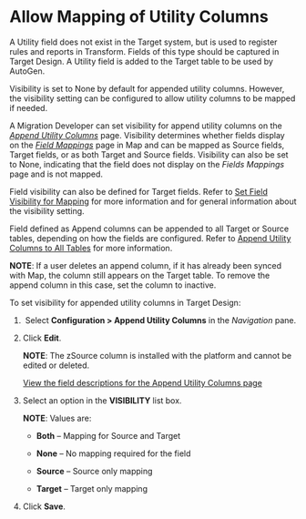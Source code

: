 # Allow Mapping of Utility Columns

A Utility field does not exist in the Target system, but is used to
register rules and reports in Transform. Fields of this type should be
captured in Target Design. A Utility field is added to the Target table
to be used by AutoGen.

Visibility is set to None by default for appended utility columns.
However, the visibility setting can be configured to allow utility
columns to be mapped if needed.

A Migration Developer can set visibility for append utility columns on
the <span style="font-style: italic;">[Append Utility
Columns](../Page_Desc/Append_Utility_Columns.htm)</span> page.
Visibility determines whether fields display on the
<span style="font-style: italic;">[Field
Mappings](../../Map/Page_Desc/Field_Mappings_H.htm)</span> page in Map
and can be mapped as Source fields, Target fields, or as both Target and
Source fields. Visibility can also be set to None, indicating that the
field does not display on the <span style="font-style: italic;">Fields
Mappings</span> page and is not mapped.

Field visibility can also be defined for Target fields. Refer to [Set
Field Visibility for Mapping](Set_Field_Visibility_for_Mapping.htm) for
more information and for general information about the visibility
setting.

Field defined as Append columns can be appended to all Target or Source
tables, depending on how the fields are configured. Refer to [Append
Utility Columns to All Tables](Append_Utility_Columns_to_all_Tables.htm)
for more information.

<span style="font-weight: bold;">NOTE</span>: If a user deletes an
append column, if it has already been synced with Map, the column still
appears on the Target table. To remove the append column in this case,
set the column to inactive.

To set visibility for appended utility columns in Target Design:

1.   Select <span style="font-weight: bold;">Configuration \> Append
    Utility Columns</span> in the
    <span style="font-style: italic;">Navigation</span> pane.

2.  Click <span style="font-weight: bold;">Edit</span>.
    
    **NOTE**: The zSource column is installed with the platform and
    cannot be edited or deleted.
    
    [View the field descriptions for the Append Utility Columns
    page](../Page_Desc/Append_Utility_Columns.htm)

3.  Select an option in the
    <span style="font-weight: bold;">VISIBILITY</span> list box.
    
    <span style="font-weight: bold;">NOTE</span>: Values are:
    
      - **Both** – Mapping for Source and Target
    
      - **None** – No mapping required for the field
    
      - **Source** – Source only mapping
    
      - **Target** – Target only mapping

4.  Click <span style="font-weight: bold;">Save</span>.
